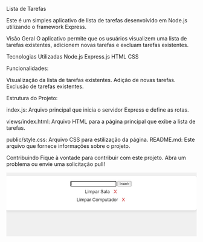 Lista de Tarefas

Este é um simples aplicativo de lista de tarefas desenvolvido em Node.js utilizando o framework Express.

Visão Geral
O aplicativo permite que os usuários visualizem uma lista de tarefas existentes, adicionem novas tarefas e excluam tarefas existentes.

Tecnologias Utilizadas
Node.js
Express.js
HTML
CSS

Funcionalidades:

Visualização da lista de tarefas existentes.
Adição de novas tarefas.
Exclusão de tarefas existentes.

Estrutura do Projeto:

index.js: Arquivo principal que inicia o servidor Express e define as rotas.

views/index.html: Arquivo HTML para a página principal que exibe a lista de tarefas.

public/style.css: Arquivo CSS para estilização da página.
README.md: Este arquivo que fornece informações sobre o projeto.

Contribuindo
Fique à vontade para contribuir com este projeto. Abra um problema ou envie uma solicitação pull!

![Print da tela](/views/printprojeto.jpg)
